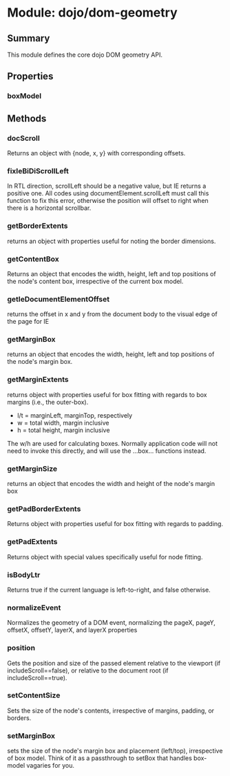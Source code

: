 # Module: dojo/dom-geometry

## Summary

This module defines the core dojo DOM geometry API.
## Properties

### boxModel


## Methods

### docScroll
Returns an object with {node, x, y} with corresponding offsets.

### fixIeBiDiScrollLeft
In RTL direction, scrollLeft should be a negative value, but IE
returns a positive one. All codes using documentElement.scrollLeft
must call this function to fix this error, otherwise the position
will offset to right when there is a horizontal scrollbar.

### getBorderExtents
returns an object with properties useful for noting the border
dimensions.

### getContentBox
Returns an object that encodes the width, height, left and top
positions of the node's content box, irrespective of the
current box model.

### getIeDocumentElementOffset
returns the offset in x and y from the document body to the
visual edge of the page for IE

### getMarginBox
returns an object that encodes the width, height, left and top
positions of the node's margin box.

### getMarginExtents
returns object with properties useful for box fitting with
regards to box margins (i.e., the outer-box).

- l/t = marginLeft, marginTop, respectively
- w = total width, margin inclusive
- h = total height, margin inclusive

The w/h are used for calculating boxes.
Normally application code will not need to invoke this
directly, and will use the ...box... functions instead.

### getMarginSize
returns an object that encodes the width and height of
the node's margin box

### getPadBorderExtents
Returns object with properties useful for box fitting with
regards to padding.

### getPadExtents
Returns object with special values specifically useful for node
fitting.

### isBodyLtr
Returns true if the current language is left-to-right, and false otherwise.

### normalizeEvent
Normalizes the geometry of a DOM event, normalizing the pageX, pageY,
offsetX, offsetY, layerX, and layerX properties

### position
Gets the position and size of the passed element relative to
the viewport (if includeScroll==false), or relative to the
document root (if includeScroll==true).


### setContentSize
Sets the size of the node's contents, irrespective of margins,
padding, or borders.

### setMarginBox
sets the size of the node's margin box and placement
(left/top), irrespective of box model. Think of it as a
passthrough to setBox that handles box-model vagaries for
you.

